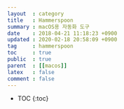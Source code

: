 ```yaml
---
layout  : category
title   : Hammerspoon
summary : macOS용 자동화 도구
date    : 2018-04-21 11:18:23 +0900
updated : 2020-02-18 20:58:09 +0900
tag     : hammerspoon
toc     : true
public  : true
parent  : [[macos]]
latex   : false
comment : false
---
```

* TOC
{:toc}

